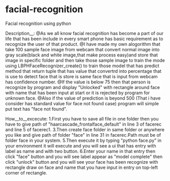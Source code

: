 # facial-recognition
Facial recognition using python

Description__:
            @As we all know facial recognition has become a part of our life that has been include in every smart phone has basic requirement as to recognize the user of that product.
            @I have made my own alogorithm that take 100 sample face image from webcam that convert normal image into gray scale(black and white image,that make process easy)and store that image in specific folder and then take those sample image to train the mode using LBPHFaceRecognizer_create() to train those model that has predict method that return tuple that has value that convertrd into percentage that is use to detect face that is store is same face that is input from webcam has confidence number.
            @If the value is below 75 then that person is recognize by program and display "Unlocked" with rectangle around face with name that has been input at start or it is rejected by program for unknown face.
            @Also if the value of prediction is beyond 500 (That i have consider has standard value for face not found case) program will simple put text has "face not found".
            
            
How__to__excecute:
                1.First you have to save all file in one folder then you have to give path of "haarcascade_frontalface_default" in line 3 of facerec and line 5 of facerec1.
                3.Then create face folder in same folder or anywhere you like and give path of folder "face" in line 31 in facerec.Path must be of folder face in your system.
                5.Then execute it by typing "python face.py" in your environment it will execute and you will see a ui that has entry with label as name and with two button.
                6.Enter your name in that entry then click "face" button and you will see label appear as  "model complete"  then click "unlock" button and you will see your face has been recognize with rectangle draw on face and name that you have input in entry on top-left corner of rectangle.
            
